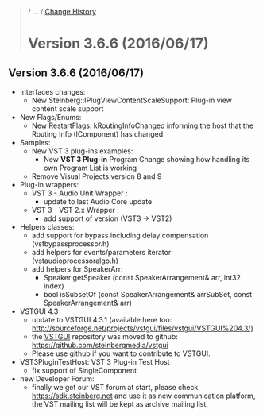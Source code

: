 >/ ... / [Change History](../Index.md)
>
># Version 3.6.6 (2016/06/17)

## Version 3.6.6 (2016/06/17)

- Interfaces changes:
    - New Steinberg::IPlugViewContentScaleSupport: Plug-in view content scale support
- New Flags/Enums:
    - New RestartFlags: kRoutingInfoChanged informing the host that the Routing Info (IComponent) has changed
- Samples:
    - New VST 3 plug-ins examples:
        - New **VST 3 Plug-in** Program Change showing how handling its own Program List is working
    - Remove Visual Projects version 8 and 9
- Plug-in wrappers:
    - VST 3 - Audio Unit Wrapper :
        - update to last Audio Core update
    - VST 3 - VST 2.x Wrapper :
        - add support of version (VST3 -> VST2)
- Helpers classes:
    - add support for bypass including delay compensation (vstbypassprocessor.h)
    - add helpers for events/parameters iterator (vstaudioprocessoralgo.h)
    - add helpers for SpeakerArr:
        - Speaker getSpeaker (const SpeakerArrangement& arr, int32 index)
        - bool isSubsetOf (const SpeakerArrangement& arrSubSet, const SpeakerArrangement& arr)
- VSTGUI 4.3
    - update to VSTGUI 4.3.1 (available here too: <http://sourceforge.net/projects/vstgui/files/vstgui/VSTGUI%204.3/)>
    - the [VSTGUI](/pages/What+is+the+VST+3+SDK/VSTGUI.md) repository was moved to github: <https://github.com/steinbergmedia/vstgui>
    - Please use github if you want to contribute to VSTGUI.
- VST3PluginTestHost: VST 3 Plug-in Test Host
    - fix support of SingleComponent
- new Developer Forum:
    - finally we get our VST forum at start, please check <https://sdk.steinberg.net> and use it as new communication platform, the VST mailing list will be kept as archive mailing list.
